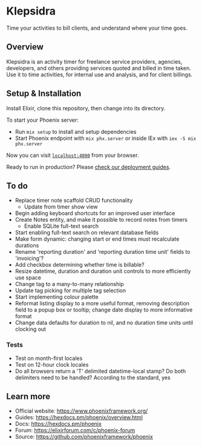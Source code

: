 # Klepsidra

Time your activities to bill clients, and understand where your time goes.

## Overview

Klepsidra is an activity timer for freelance service providers, agencies, developers, and others
providing services quoted and billed in time taken. Use it to time activities, for internal
use and analysis, and for client billings.

## Setup & Installation

Install Elixir, clone this repository, then change into its directory.

To start your Phoenix server:

  * Run `mix setup` to install and setup dependencies
  * Start Phoenix endpoint with `mix phx.server` or inside IEx with `iex -S mix phx.server`

Now you can visit [`localhost:4000`](http://localhost:4000) from your browser.

Ready to run in production? Please [check our deployment guides](https://hexdocs.pm/phoenix/deployment.html).

## To do

- Replace timer note scaffold CRUD functionality
  - Update from timer show view
- Begin adding keyboard shortcuts for an improved user interface
- Create Notes entity, and make it possible to record notes from timers
  - Enable SQLite full-text search
- Start enabling full-text search on relevant database fields
- Make form dynamic: changing start or end times must recalculate durations
- Rename 'reporting duration' and 'reporting duration time unit' fields to 'invoicing'?
- Add checkbox determining whether time is billable?
- Resize datetime, duration and duration unit controls to more efficiently use space
- Change tag to a many-to-many relationship
- Update tag picking for multiple tag selection
- Start implementing colour palette
- Reformat listing display to a more useful format, removing description field to a popup box or tooltip; change date display to more informative format
- Change data defaults for duration to nil, and no duration time units until clocking out

### Tests

- Test on month-first locales
- Test on 12-hour clock locales
- Do all browsers return a 'T' delimited datetime-local stamp? Do both delimiters need to be handled? According to the standard, yes

## Learn more

  * Official website: https://www.phoenixframework.org/
  * Guides: https://hexdocs.pm/phoenix/overview.html
  * Docs: https://hexdocs.pm/phoenix
  * Forum: https://elixirforum.com/c/phoenix-forum
  * Source: https://github.com/phoenixframework/phoenix
